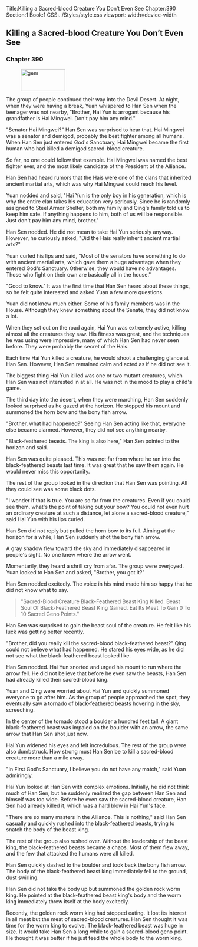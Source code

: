 Title:Killing a Sacred-blood Creature You Don’t Even See 
Chapter:390 
Section:1 
Book:1 
CSS:../Styles/style.css 
viewport: width=device-width
  
## Killing a Sacred-blood Creature You Don’t Even See
### Chapter 390
  
<figure>
	<img src="../Images/gem.gif" alt="gem" id="gem" width="120" height="60" />
</figure>
  

  
The group of people continued their way into the Devil Desert. At night, when they were having a break, Yuan whispered to Han Sen when the teenager was not nearby, "Brother, Hai Yun is arrogant because his grandfather is Hai Mingwei. Don't pay him any mind."

"Senator Hai Mingwei?" Han Sen was surprised to hear that. Hai Mingwei was a senator and demigod, probably the best fighter among all humans. When Han Sen just entered God's Sanctuary, Hai Mingwei became the first human who had killed a demigod sacred-blood creature.

So far, no one could follow that example. Hai Mingwei was named the best fighter ever, and the most likely candidate of the President of the Alliance.

Han Sen had heard rumors that the Hais were one of the clans that inherited ancient martial arts, which was why Hai Mingwei could reach his level.

Yuan nodded and said, "Hai Yun is the only boy in his generation, which is why the entire clan takes his education very seriously. Since he is randomly assigned to Steel Armor Shelter, both my family and Qing's family told us to keep him safe. If anything happens to him, both of us will be responsible. Just don't pay him any mind, brother."

Han Sen nodded. He did not mean to take Hai Yun seriously anyway. However, he curiously asked, "Did the Hais really inherit ancient martial arts?"

Yuan curled his lips and said, "Most of the senators have something to do with ancient martial arts, which gave them a huge advantage when they entered God's Sanctuary. Otherwise, they would have no advantages. Those who fight on their own are basically all in the house."

"Good to know." It was the first time that Han Sen heard about these things, so he felt quite interested and asked Yuan a few more questions.

Yuan did not know much either. Some of his family members was in the House. Although they knew something about the Senate, they did not know a lot.

When they set out on the road again, Hai Yun was extremely active, killing almost all the creatures they saw. His fitness was great, and the techniques he was using were impressive, many of which Han Sen had never seen before. They were probably the secret of the Hais.

Each time Hai Yun killed a creature, he would shoot a challenging glance at Han Sen. However, Han Sen remained calm and acted as if he did not see it.

The biggest thing Hai Yun killed was one or two mutant creatures, which Han Sen was not interested in at all. He was not in the mood to play a child's game.

The third day into the desert, when they were marching, Han Sen suddenly looked surprised as he gazed at the horizon. He stopped his mount and summoned the horn bow and the bony fish arrow.

"Brother, what had happened?" Seeing Han Sen acting like that, everyone else became alarmed. However, they did not see anything nearby.

"Black-feathered beasts. The king is also here," Han Sen pointed to the horizon and said.

Han Sen was quite pleased. This was not far from where he ran into the black-feathered beasts last time. It was great that he saw them again. He would never miss this opportunity.

The rest of the group looked in the direction that Han Sen was pointing. All they could see was some black dots.

"I wonder if that is true. You are so far from the creatures. Even if you could see them, what's the point of taking out your bow? You could not even hurt an ordinary creature at such a distance, let alone a sacred-blood creature," said Hai Yun with his lips curled.

Han Sen did not reply but pulled the horn bow to its full. Aiming at the horizon for a while, Han Sen suddenly shot the bony fish arrow.

A gray shadow flew toward the sky and immediately disappeared in people's sight. No one knew where the arrow went.

Momentarily, they heard a shrill cry from afar. The group were overjoyed. Yuan looked to Han Sen and asked, "Brother, you got it?"

Han Sen nodded excitedly. The voice in his mind made him so happy that he did not know what to say.

> "Sacred-Blood Creature Black-Feathered Beast King Killed. Beast Soul Of Black-Feathered Beast King Gained. Eat Its Meat To Gain 0 To 10 Sacred Geno Points."

Han Sen was surprised to gain the beast soul of the creature. He felt like his luck was getting better recently.

"Brother, did you really kill the sacred-blood black-feathered beast?" Qing could not believe what had happened. He stared his eyes wide, as he did not see what the black-feathered beast looked like.

Han Sen nodded. Hai Yun snorted and urged his mount to run where the arrow fell. He did not believe that before he even saw the beasts, Han Sen had already killed their sacred-blood king.

Yuan and Qing were worried about Hai Yun and quickly summoned everyone to go after him. As the group of people approached the spot, they eventually saw a tornado of black-feathered beasts hovering in the sky, screeching.

In the center of the tornado stood a boulder a hundred feet tall. A giant black-feathered beast was impaled on the boulder with an arrow, the same arrow that Han Sen shot just now.

Hai Yun widened his eyes and felt incredulous. The rest of the group were also dumbstruck. How strong must Han Sen be to kill a sacred-blood creature more than a mile away.

"In First God's Sanctuary, I believe you do not have any match," said Yuan admiringly.

Hai Yun looked at Han Sen with complex emotions. Initially, he did not think much of Han Sen, but he suddenly realized the gap between Han Sen and himself was too wide. Before he even saw the sacred-blood creature, Han Sen had already killed it, which was a hard blow in Hai Yun's face.

"There are so many masters in the Alliance. This is nothing," said Han Sen casually and quickly rushed into the black-feathered beasts, trying to snatch the body of the beast king.

The rest of the group also rushed over. Without the leadership of the beast king, the black-feathered beasts became a chaos. Most of them flew away, and the few that attacked the humans were all killed.

Han Sen quickly dashed to the boulder and took back the bony fish arrow. The body of the black-feathered beast king immediately fell to the ground, dust swirling.

Han Sen did not take the body up but summoned the golden rock worm king. He pointed at the black-feathered beast king's body and the worm king immediately threw itself at the body excitedly.

Recently, the golden rock worm king had stopped eating. It lost its interest in all meat but the meat of sacred-blood creatures. Han Sen thought it was time for the worm king to evolve. The black-feathered beast was huge in size. It would take Han Sen a long while to gain a sacred-blood geno point. He thought it was better if he just feed the whole body to the worm king.